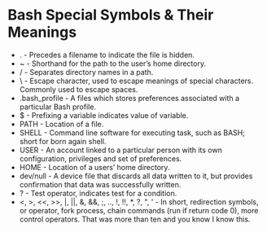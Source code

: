 Bash Special Symbols & Their Meanings
=====================================

* . - Precedes a filename to indicate the file is hidden.
* ~ - Shorthand for the path to the user’s home directory.
* / - Separates directory names in a path.
* \ - Escape character, used to escape meanings of special characters. Commonly used to escape spaces.
* .bash_profile - A files which stores preferences associated with a particular Bash profile.
* $ - Prefixing a variable indicates value of variable.
* PATH - Location of a file.
* SHELL - Command line software for executing task, such as BASH; short for born again shell.
* USER - An account linked to a particular person with its own configuration, privileges and set of preferences.
* HOME - Location of a users’ home directory.
* dev/null - A device file that discards all data written to it, but provides confirmation that data was successfully written.
* ? - Test operator, indicates test for a condition.
* <, >, <<, >>, |, ||, &, &&, ;, .., !, !!, *, ?, ", ' - In short, redirection symbols, or operator, fork process, chain commands (run if return code 0), more control operators. That was more than ten and you know I know this.
